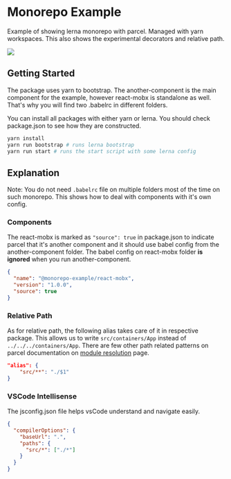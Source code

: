 # Monorepo Example
Example of showing lerna monorepo with parcel. Managed with yarn workspaces. This also shows the experimental decorators and relative path.

![](https://i.imgur.com/l6UEvsj.png)

## Getting Started

The package uses yarn to bootstrap. The another-component is the main component for the example, however react-mobx is standalone as well. That's why you will find two .babelrc in different folders. 

You can install all packages with either yarn or lerna. You should check package.json to see how they are constructed.

```sh
yarn install
yarn run bootstrap # runs lerna bootstrap
yarn run start # runs the start script with some lerna config
```

## Explanation

Note: You do not need `.babelrc` file on multiple folders most of the time on such monorepo. This shows how to deal with components with it's own config.

### Components
The react-mobx is marked as `"source": true` in package.json to indicate parcel that it's another component and it should use babel config from the another-component folder. The babel config on react-mobx folder **is ignored** when you run another-component. 

```json
{
  "name": "@monorepo-example/react-mobx",
  "version": "1.0.0",
  "source": true
}
```

### Relative Path
As for relative path, the following alias takes care of it in respective package. This allows us to write `src/containers/App` instead of `../../../containers/App`. There are few other path related patterns on parcel documentation on [module resolution](https://parceljs.org/module_resolution.html) page.

```json
"alias": {
    "src/**": "./$1"
}
```

### VSCode Intellisense
The jsconfig.json file helps vsCode understand and navigate easily.
```json
{
  "compilerOptions": {
    "baseUrl": ".",
    "paths": {
      "src/*": ["./*"]
    }
  }
}
```